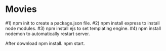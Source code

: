 # Movies
#1) npm init to create a package.json file.
#2) npm install express to install node modules.
#3) npm install ejs to set templating engine.
#4) npm install nodemon to automatically restart server.

After download
npm install.
npm start.

